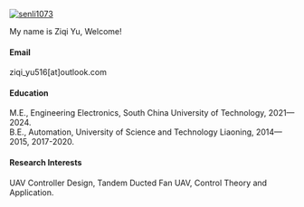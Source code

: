 

[![senli1073](https://img.shields.io/badge/ZiqiYu-github-blue?logo=github)](https://github.com/rambo960516)

My name is Ziqi Yu, Welcome!
#### Email
ziqi_yu516[at]outlook.com
#### Education
M.E., Engineering Electronics, South China University of Technology, 2021—2024.\
B.E., Automation, University of Science and Technology Liaoning, 2014—2015, 2017-2020.

#### Research Interests
UAV Controller Design, Tandem Ducted Fan UAV, Control Theory and Application.

